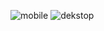 ![mobile](https://github.com/user-attachments/assets/900eb46b-858c-43bc-b1ba-bb2c37933551)
![dekstop](https://github.com/user-attachments/assets/1e072a51-76c7-43c3-8163-76298bf66d93)
